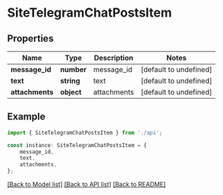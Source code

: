 # SiteTelegramChatPostsItem


## Properties

Name | Type | Description | Notes
------------ | ------------- | ------------- | -------------
**message_id** | **number** | message_id | [default to undefined]
**text** | **string** | text | [default to undefined]
**attachments** | **object** | attachments | [default to undefined]

## Example

```typescript
import { SiteTelegramChatPostsItem } from './api';

const instance: SiteTelegramChatPostsItem = {
    message_id,
    text,
    attachments,
};
```

[[Back to Model list]](../README.md#documentation-for-models) [[Back to API list]](../README.md#documentation-for-api-endpoints) [[Back to README]](../README.md)

